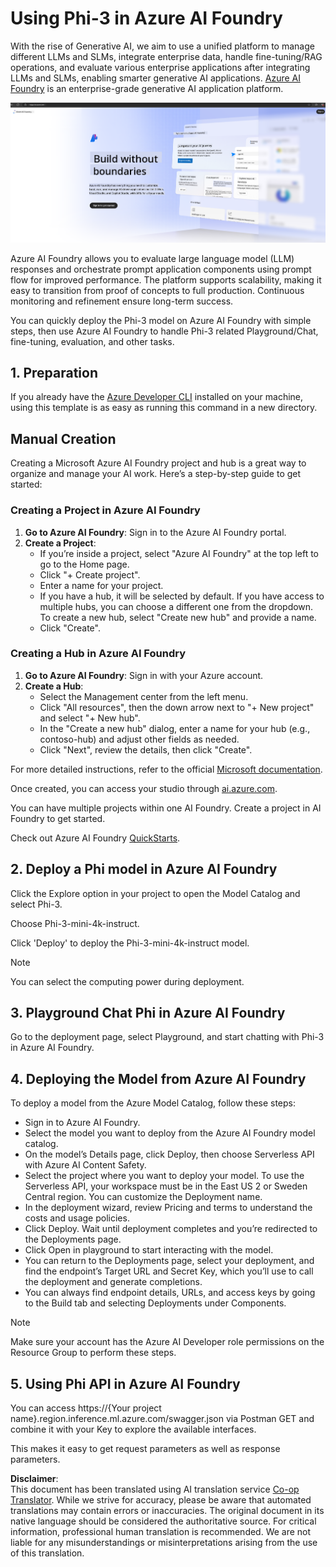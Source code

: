 <!--
CO_OP_TRANSLATOR_METADATA:
{
  "original_hash": "3a1e48b628022485aac989c9f733e792",
  "translation_date": "2025-07-17T05:17:41+00:00",
  "source_file": "md/02.QuickStart/AzureAIFoundry_QuickStart.md",
  "language_code": "en"
}
-->
# **Using Phi-3 in Azure AI Foundry**

With the rise of Generative AI, we aim to use a unified platform to manage different LLMs and SLMs, integrate enterprise data, handle fine-tuning/RAG operations, and evaluate various enterprise applications after integrating LLMs and SLMs, enabling smarter generative AI applications. [Azure AI Foundry](https://ai.azure.com) is an enterprise-grade generative AI application platform.

![aistudo](../../../../translated_images/aifoundry_home.f28a8127c96c7d93d6fb1d0a69b635bc36834da1f0615d7d2b8be216021d9eeb.en.png)

Azure AI Foundry allows you to evaluate large language model (LLM) responses and orchestrate prompt application components using prompt flow for improved performance. The platform supports scalability, making it easy to transition from proof of concepts to full production. Continuous monitoring and refinement ensure long-term success.

You can quickly deploy the Phi-3 model on Azure AI Foundry with simple steps, then use Azure AI Foundry to handle Phi-3 related Playground/Chat, fine-tuning, evaluation, and other tasks.

## **1. Preparation**

If you already have the [Azure Developer CLI](https://learn.microsoft.com/azure/developer/azure-developer-cli/overview?WT.mc_id=aiml-138114-kinfeylo) installed on your machine, using this template is as easy as running this command in a new directory.

## Manual Creation

Creating a Microsoft Azure AI Foundry project and hub is a great way to organize and manage your AI work. Here’s a step-by-step guide to get started:

### Creating a Project in Azure AI Foundry

1. **Go to Azure AI Foundry**: Sign in to the Azure AI Foundry portal.
2. **Create a Project**:
   - If you’re inside a project, select "Azure AI Foundry" at the top left to go to the Home page.
   - Click "+ Create project".
   - Enter a name for your project.
   - If you have a hub, it will be selected by default. If you have access to multiple hubs, you can choose a different one from the dropdown. To create a new hub, select "Create new hub" and provide a name.
   - Click "Create".

### Creating a Hub in Azure AI Foundry

1. **Go to Azure AI Foundry**: Sign in with your Azure account.
2. **Create a Hub**:
   - Select the Management center from the left menu.
   - Click "All resources", then the down arrow next to "+ New project" and select "+ New hub".
   - In the "Create a new hub" dialog, enter a name for your hub (e.g., contoso-hub) and adjust other fields as needed.
   - Click "Next", review the details, then click "Create".

For more detailed instructions, refer to the official [Microsoft documentation](https://learn.microsoft.com/azure/ai-studio/how-to/create-projects).

Once created, you can access your studio through [ai.azure.com](https://ai.azure.com/).

You can have multiple projects within one AI Foundry. Create a project in AI Foundry to get started.

Check out Azure AI Foundry [QuickStarts](https://learn.microsoft.com/azure/ai-studio/quickstarts/get-started-code).

## **2. Deploy a Phi model in Azure AI Foundry**

Click the Explore option in your project to open the Model Catalog and select Phi-3.

Choose Phi-3-mini-4k-instruct.

Click 'Deploy' to deploy the Phi-3-mini-4k-instruct model.

> [!NOTE]
>
> You can select the computing power during deployment.

## **3. Playground Chat Phi in Azure AI Foundry**

Go to the deployment page, select Playground, and start chatting with Phi-3 in Azure AI Foundry.

## **4. Deploying the Model from Azure AI Foundry**

To deploy a model from the Azure Model Catalog, follow these steps:

- Sign in to Azure AI Foundry.
- Select the model you want to deploy from the Azure AI Foundry model catalog.
- On the model’s Details page, click Deploy, then choose Serverless API with Azure AI Content Safety.
- Select the project where you want to deploy your model. To use the Serverless API, your workspace must be in the East US 2 or Sweden Central region. You can customize the Deployment name.
- In the deployment wizard, review Pricing and terms to understand the costs and usage policies.
- Click Deploy. Wait until deployment completes and you’re redirected to the Deployments page.
- Click Open in playground to start interacting with the model.
- You can return to the Deployments page, select your deployment, and find the endpoint’s Target URL and Secret Key, which you’ll use to call the deployment and generate completions.
- You can always find endpoint details, URLs, and access keys by going to the Build tab and selecting Deployments under Components.

> [!NOTE]
> Make sure your account has the Azure AI Developer role permissions on the Resource Group to perform these steps.

## **5. Using Phi API in Azure AI Foundry**

You can access https://{Your project name}.region.inference.ml.azure.com/swagger.json via Postman GET and combine it with your Key to explore the available interfaces.

This makes it easy to get request parameters as well as response parameters.

**Disclaimer**:  
This document has been translated using AI translation service [Co-op Translator](https://github.com/Azure/co-op-translator). While we strive for accuracy, please be aware that automated translations may contain errors or inaccuracies. The original document in its native language should be considered the authoritative source. For critical information, professional human translation is recommended. We are not liable for any misunderstandings or misinterpretations arising from the use of this translation.